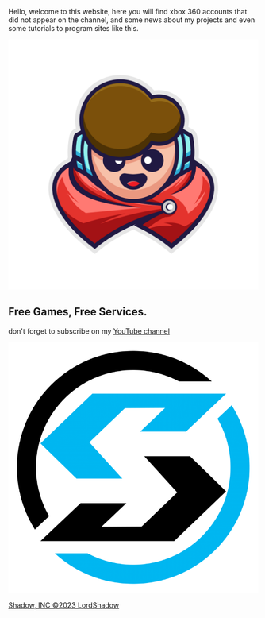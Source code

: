 Hello, welcome to this website, here you will find xbox 360 accounts that did not appear on the channel, and some news about my projects and even some tutorials to program sites like this.

![Image of lordshadow logo](images/logo.png)

## Free Games, Free Services.

don't forget to subscribe on my [YouTube  channel](https://youtube.com/@LordSW)

![Image of shadow, inc](images/shadow.png)

[Shadow, INC ©2023 LordShadow](https://Shadow.ml)


